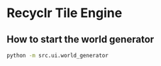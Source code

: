 # Recyclr Tile Engine

## How to start the world generator

```bash
python -m src.ui.world_generator
```
